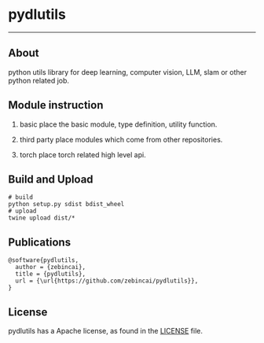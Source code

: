 # pydlutils
--------------------------------------------------------------------------------

## About
python utils library for deep learning, computer vision, LLM, slam or other python related job.

## Module instruction

1. basic
    place the basic module, type definition, utility function.

2. third party
    place modules which come from other repositories.

3. torch
    place torch related high level api.

## Build and Upload
```
# build
python setup.py sdist bdist_wheel
# upload
twine upload dist/*
```

## Publications
```
@software{pydlutils,
  author = {zebincai},
  title = {pydlutils},
  url = {\url{https://github.com/zebincai/pydlutils}},
}
```
## License
pydlutils has a Apache license, as found in the [LICENSE](LICENSE) file.
